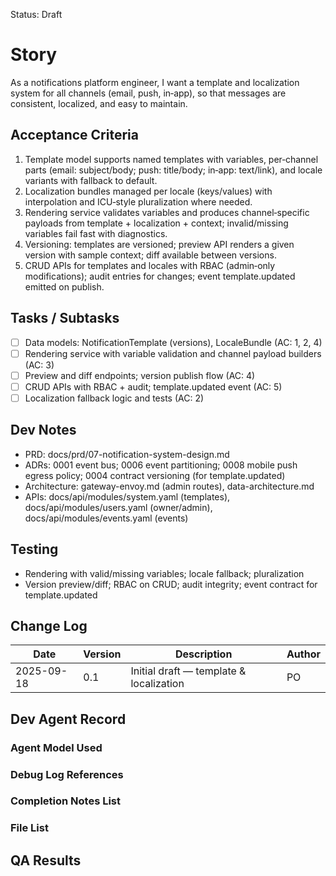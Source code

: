 Status: Draft

# Story
As a notifications platform engineer,
I want a template and localization system for all channels (email, push, in‑app),
so that messages are consistent, localized, and easy to maintain.

## Acceptance Criteria
1. Template model supports named templates with variables, per‑channel parts (email: subject/body; push: title/body; in‑app: text/link), and locale variants with fallback to default.
2. Localization bundles managed per locale (keys/values) with interpolation and ICU‑style pluralization where needed.
3. Rendering service validates variables and produces channel‑specific payloads from template + localization + context; invalid/missing variables fail fast with diagnostics.
4. Versioning: templates are versioned; preview API renders a given version with sample context; diff available between versions.
5. CRUD APIs for templates and locales with RBAC (admin‑only modifications); audit entries for changes; event template.updated emitted on publish.

## Tasks / Subtasks
- [ ] Data models: NotificationTemplate (versions), LocaleBundle (AC: 1, 2, 4)
- [ ] Rendering service with variable validation and channel payload builders (AC: 3)
- [ ] Preview and diff endpoints; version publish flow (AC: 4)
- [ ] CRUD APIs with RBAC + audit; template.updated event (AC: 5)
- [ ] Localization fallback logic and tests (AC: 2)

## Dev Notes
- PRD: docs/prd/07-notification-system-design.md
- ADRs: 0001 event bus; 0006 event partitioning; 0008 mobile push egress policy; 0004 contract versioning (for template.updated)
- Architecture: gateway-envoy.md (admin routes), data-architecture.md
- APIs: docs/api/modules/system.yaml (templates), docs/api/modules/users.yaml (owner/admin), docs/api/modules/events.yaml (events)

## Testing
- Rendering with valid/missing variables; locale fallback; pluralization
- Version preview/diff; RBAC on CRUD; audit integrity; event contract for template.updated

## Change Log
| Date       | Version | Description                                   | Author |
|------------|---------|-----------------------------------------------|--------|
| 2025-09-18 | 0.1     | Initial draft — template & localization       | PO     |

## Dev Agent Record

### Agent Model Used
<record at implementation time>

### Debug Log References
<links at implementation time>

### Completion Notes List
<notes at implementation time>

### File List
<files at implementation time>

## QA Results
<QA to fill>

